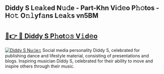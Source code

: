## Diddy S L𝚎a𝚔ed N𝚞𝚍e - Part-Khn Vi𝚍𝚎o P𝚑𝚘tos - H𝚘𝚝 O𝚗𝚕yf𝚊ns L𝚎a𝚔s vn5BM

# <h2><a href="http://kf5tbl9.oniu.top/?m=Diddy+S">🔗👉 🔴 Diddy S P𝚑ot𝚘𝚜 V𝚒d𝚎o</a></h2>

[![Diddy S Nu𝚍e𝚜](https://i.imgur.com/0qMVB7G.gif)](http://kf5tbl9.oniu.top/?m=Diddy+S)
Social media personality Diddy S, celebrated for publishing dance and lifestyle material, consisting of presentations and blogs. Inspiring musician Diddy S, celebrated for their ability to move and inspire others through their music.  
